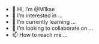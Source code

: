 - 👋 Hi, I’m @M1kse
- 👀 I’m interested in ...
- 🌱 I’m currently learning ...
- 💞️ I’m looking to collaborate on ...
- 📫 How to reach me ...

<!---
M1kse/M1kse is a ✨ special ✨ repository because its `README.md` (this file) appears on your GitHub profile.
You can click the Preview link to take a look at your changes.
--->
